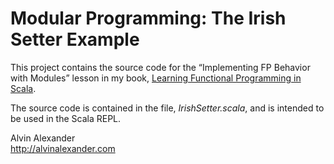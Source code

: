 Modular Programming: The Irish Setter Example
=============================================

This project contains the source code for the “Implementing FP Behavior with Modules”
lesson in my book, [Learning Functional Programming in Scala](https://gumroad.com/l/lfpis).

The source code is contained in the file, *IrishSetter.scala*, and is intended
to be used in the Scala REPL.

Alvin Alexander    
http://alvinalexander.com

